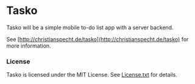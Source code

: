# Tasko

Tasko will be a simple mobile to-do list app with a server backend.

See [http://christianspecht.de/tasko](http://christianspecht.de/tasko) for more information.


### License

Tasko is licensed under the MIT License. See [License.txt](https://bitbucket.org/christianspecht/tasko/raw/tip/License.txt) for details.